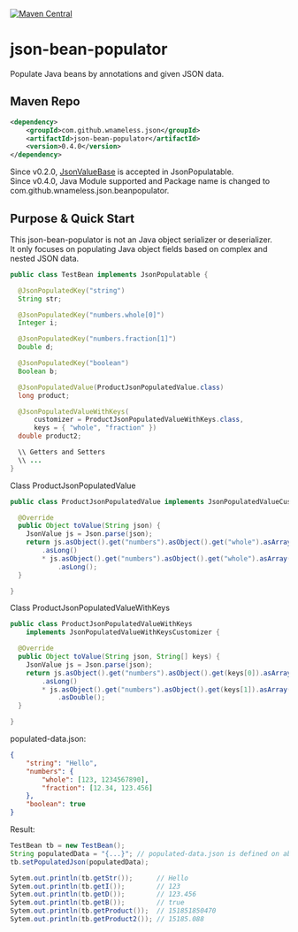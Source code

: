 [![Maven Central](https://maven-badges.herokuapp.com/maven-central/com.github.wnameless.json/json-bean-populator/badge.svg)](https://maven-badges.herokuapp.com/maven-central/com.github.wnameless.json/json-bean-populator)

json-bean-populator
=============
Populate Java beans by annotations and given JSON data.

## Maven Repo
```xml
<dependency>
	<groupId>com.github.wnameless.json</groupId>
	<artifactId>json-bean-populator</artifactId>
	<version>0.4.0</version>
</dependency>
```
Since v0.2.0, [JsonValueBase](https://github.com/wnameless/json-base) is accepted in JsonPopulatable.<br>
Since v0.4.0, Java Module supported and Package name is changed to com.github.wnameless.json.beanpopulator.

## Purpose & Quick Start
This json-bean-populator is not an Java object serializer or deserializer.<br>
It only focuses on populating Java object fields based on complex and nested JSON data. 
```java
public class TestBean implements JsonPopulatable {

  @JsonPopulatedKey("string")
  String str;

  @JsonPopulatedKey("numbers.whole[0]")
  Integer i;

  @JsonPopulatedKey("numbers.fraction[1]")
  Double d;

  @JsonPopulatedKey("boolean")
  Boolean b;

  @JsonPopulatedValue(ProductJsonPopulatedValue.class)
  long product;

  @JsonPopulatedValueWithKeys(
      customizer = ProductJsonPopulatedValueWithKeys.class,
      keys = { "whole", "fraction" })
  double product2;

  \\ Getters and Setters
  \\ ...
}
```

Class ProductJsonPopulatedValue
```java
public class ProductJsonPopulatedValue implements JsonPopulatedValueCustomizer {

  @Override
  public Object toValue(String json) {
    JsonValue js = Json.parse(json);
    return js.asObject().get("numbers").asObject().get("whole").asArray().get(0)
        .asLong()
        * js.asObject().get("numbers").asObject().get("whole").asArray().get(1)
            .asLong();
  }

}
```

Class ProductJsonPopulatedValueWithKeys
```java
public class ProductJsonPopulatedValueWithKeys
    implements JsonPopulatedValueWithKeysCustomizer {

  @Override
  public Object toValue(String json, String[] keys) {
    JsonValue js = Json.parse(json);
    return js.asObject().get("numbers").asObject().get(keys[0]).asArray().get(0)
        .asLong()
        * js.asObject().get("numbers").asObject().get(keys[1]).asArray().get(1)
            .asDouble();
  }

}
```

populated-data.json:
```json
{
    "string": "Hello",
    "numbers": {
        "whole": [123, 1234567890],
        "fraction": [12.34, 123.456]
    },
    "boolean": true
}
```

Result:
```java
TestBean tb = new TestBean();
String populatedData = "{...}"; // populated-data.json is defined on above lines
tb.setPopulatedJson(populatedData); 

Sytem.out.println(tb.getStr());      // Hello
Sytem.out.println(tb.getI());        // 123
Sytem.out.println(tb.getD());        // 123.456
Sytem.out.println(tb.getB());        // true
Sytem.out.println(tb.getProduct());  // 151851850470
Sytem.out.println(tb.getProduct2()); // 15185.088
```
